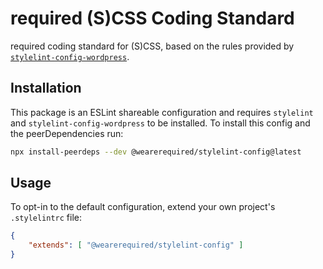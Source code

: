 # required (S)CSS Coding Standard

required coding standard for (S)CSS, based on the rules provided by [`stylelint-config-wordpress`](https://github.com/WordPress-Coding-Standards/stylelint-config-wordpress).

## Installation

This package is an ESLint shareable configuration and requires `stylelint` and `stylelint-config-wordpress` to be installed. To install this config and the peerDependencies run:

```bash
npx install-peerdeps --dev @wearerequired/stylelint-config@latest
```

## Usage

To opt-in to the default configuration, extend your own project's `.stylelintrc` file:

```json
{
	"extends": [ "@wearerequired/stylelint-config" ]
}
```
